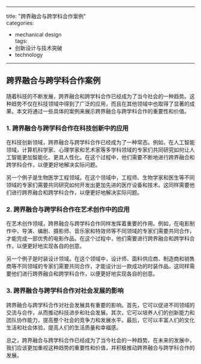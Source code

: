 
---  
title: "跨界融合与跨学科合作案例"  
categories:  
  - mechanical design  
tags: 
  - 创新设计与技术突破 
  - technology  
---  

## 跨界融合与跨学科合作案例

随着科技的不断发展，跨界融合和跨学科合作已经成为了当今社会的一种趋势。这种趋势不仅在科技领域中得到了广泛的应用，而且在其他领域中也取得了显著的成果。本文将通过一些具体的案例来展示跨界融合与跨学科合作的重要性和价值。

### 1. 跨界融合与跨学科合作在科技创新中的应用

在科技创新领域，跨界融合与跨学科合作已经成为了一种常态。例如，在人工智能领域，计算机科学家、心理学家和艺术家等多学科领域的专家们共同研究如何让人工智能更加智能化、更具人性化。在这个过程中，他们需要不断地进行跨界融合和跨学科合作，以便更好地解决实际问题。

另一个例子是生物医学工程领域。在这个领域中，工程师、生物学家和医生等不同领域的专家们需要共同研究如何开发出更加先进的医疗设备和技术。这同样需要他们进行跨界融合和跨学科合作，以便更好地解决实际问题。

### 2. 跨界融合与跨学科合作在艺术创作中的应用

在艺术创作领域，跨界融合与跨学科合作同样发挥着重要的作用。例如，在电影制作中，导演、编剧、摄影师、音乐家和特效师等不同领域的专家们需要共同合作，才能完成一部优秀的电影作品。在这个过程中，他们需要进行跨界融合和跨学科合作，以便更好地实现各自的创意。

另一个例子是时装设计领域。在这个领域中，设计师、面料供应商、制造商和销售商等不同领域的专家们需要共同合作，才能设计出一款成功的时装作品。这同样需要他们进行跨界融合和跨学科合作，以便更好地实现各自的创意。

### 3. 跨界融合与跨学科合作对社会发展的影响

跨界融合与跨学科合作对社会发展具有重要的影响。首先，它可以促进不同领域的交流与合作，从而推动科技进步和社会发展。其次，它可以培养人们的创新能力和团队协作能力，提高整个社会的竞争力和发展水平。最后，它可以丰富人们的文化生活和社会体验，提高人们的生活质量和幸福感。

总之，跨界融合与跨学科合作已经成为了当今社会的一种趋势。在未来的发展中，我们应该更加重视这种趋势的重要性和价值，并积极推动跨界融合与跨学科合作的发展。 
